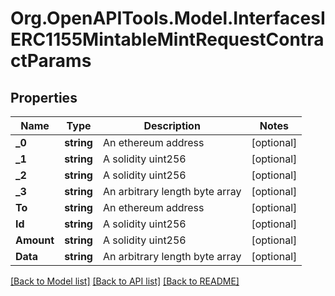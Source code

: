 # Org.OpenAPITools.Model.InterfacesIERC1155MintableMintRequestContractParams

## Properties

Name | Type | Description | Notes
------------ | ------------- | ------------- | -------------
**_0** | **string** | An ethereum address | [optional] 
**_1** | **string** | A solidity uint256 | [optional] 
**_2** | **string** | A solidity uint256 | [optional] 
**_3** | **string** | An arbitrary length byte array | [optional] 
**To** | **string** | An ethereum address | [optional] 
**Id** | **string** | A solidity uint256 | [optional] 
**Amount** | **string** | A solidity uint256 | [optional] 
**Data** | **string** | An arbitrary length byte array | [optional] 

[[Back to Model list]](../README.md#documentation-for-models) [[Back to API list]](../README.md#documentation-for-api-endpoints) [[Back to README]](../README.md)

